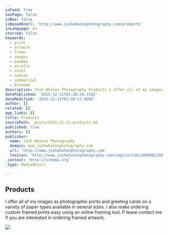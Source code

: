 ```yaml
---
inFeed: true
hasPage: false
inNav: false
isBasedOnUrl: 'http://www.joshwhalenphotography.com/products'
inLanguage: en
starred: false
keywords:
  - print
  - artwork
  - frame
  - images
  - bamboo
  - acrylic
  - inset
  - canvas
  - commercial
  - brushed
description: Josh Whalen Photography Products I offer all of my images as photographic prints and greeting cards on a variety of paper types available in several sizes. I also make ordering custom framed prints easy using an online framing tool. P lease contact me if you are interested in ordering framed artwork.
datePublished: '2015-12-11T01:28:26.319Z'
dateModified: '2015-12-11T01:28:17.920Z'
author: []
related: []
app_links: []
title: Products
sourcePath: _posts/2015-12-11-products.md
published: true
authors: []
publisher:
  name: Josh Whalen Photography
  domain: www.joshwhalenphotography.com
  url: 'http://www.joshwhalenphotography.com'
  favicon: 'http://www.joshwhalenphotography.com/img/s3/v38/u989082230-o413961548-81.ico'
_context: 'http://schema.org'
_type: MediaObject

---
```

<article style=""><h1>Products</h1><p>I offer all of my images as photographic prints and greeting cards on a variety of paper types available in several sizes. I also make ordering custom framed prints easy using an online framing tool. P lease contact me if you are interested in ordering framed artwork.</p><img src="https://s3-us-west-2.amazonaws.com/the-grid-img/p/50ab07b99f22ccb650cafd26e7554c8ea156a977.jpg" /></article>